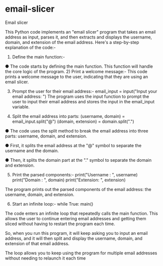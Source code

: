 # email-slicer
Email slicer

This Python code implements an "email slicer" program that takes an email
address as input, parses it, and then extracts and displays the username,
domain, and extension of the email address. Here's a step-by-step explanation
of the code:-
1) Define the main function:-

● The code starts by defining the main function. This function will handle
the core logic of the program.
2) Print a welcome message:-
This code prints a welcome message to the user, indicating that they are using
an email slicer.


3) Prompt the user for their email address:-
email_input = input("Input your email address: ")
The program uses the input function to prompt the user to input their email
address and stores the input in the email_input variable.


4) Split the email address into parts:
(username, domain) = email_input.split("@")
(domain, extension) = domain.split(".")

● The code uses the split method to break the email address into three
parts: username, domain, and extension.

● First, it splits the email address at the "@" symbol to separate the
username and the domain.

● Then, it splits the domain part at the "." symbol to separate the
domain and extension.


5) Print the parsed components:-
print("Username : ", username)
print("Domain : ", domain)
print("Extension: ", extension)

The program prints out the parsed components of the email address: the
username, domain, and extension.

6) Start an infinite loop:-
while True:
main()

The code enters an infinite loop that repeatedly calls the main function.
This allows the user to continue entering email addresses and getting them sliced
without having to restart the program each time.

So, when you run this program, it will keep asking you to input an email
address, and it will then split and display the username, domain, and
extension of that email address. 

The loop allows you to keep using the
program for multiple email addresses without needing to relaunch it each
time
